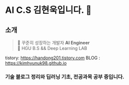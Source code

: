 # AI C.S 김현욱입니다. 👋  

## 소개
> 🔭 꾸준히 성장하는 개발자 **AI Engineer**   
> 🌱 HGU B.S && Deep Learning LAB

tistory: https://handong201.tistory.com
BLOG : https://kimhyunuk98.github.io

### 기술 블로그 정리와 딥러닝 기초, 전공과목 공부 중입니다.

<!--
**KIMHYUNUK98/KIMHYUNUK98** is a ✨ _special_ ✨ repository because its `README.md` (this file) appears on your GitHub profile.

Here are some ideas to get you started:

- 🔭 I’m currently working on ...
- 🌱 I’m currently learning ...
- 👯 I’m looking to collaborate on ...
- 🤔 I’m looking for help with ...
- 💬 Ask me about ...
- 📫 How to reach me: ...
- 😄 Pronouns: ...
- ⚡ Fun fact: ...
-->


